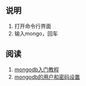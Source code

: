 ## 说明

1. 打开命令行界面
2. 输入mongo，回车

## 阅读

1. <a href="https://www.runoob.com/mongodb/mongodb-tutorial.html">mongodb入门教程</a>
2. <a href="https://www.cnblogs.com/yangjing000/p/8259807.html">mongodb的用户和密码设置</a>
